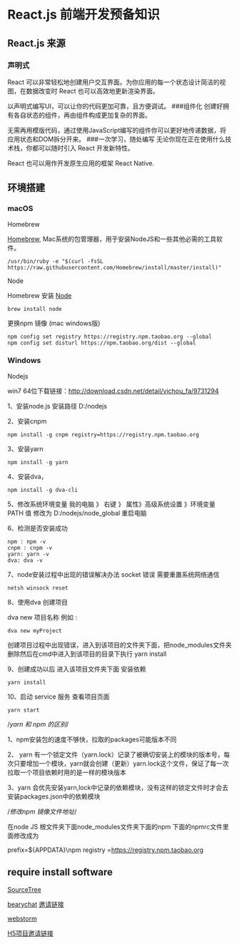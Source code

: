 # React.js 前端开发预备知识
## React.js 来源
### 声明式
React 可以非常轻松地创建用户交互界面。为你应用的每一个状态设计简洁的视图，在数据改变时 React 也可以高效地更新渲染界面。

以声明式编写UI，可以让你的代码更加可靠，且方便调试。
###组件化
创建好拥有各自状态的组件，再由组件构成更加复杂的界面。

无需再用模版代码，通过使用JavaScript编写的组件你可以更好地传递数据，将应用状态和DOM拆分开来。
###一次学习，随处编写
无论你现在正在使用什么技术栈，你都可以随时引入 React 开发新特性。

React 也可以用作开发原生应用的框架 React Native.

## 环境搭建
### macOS

Homebrew

[Homebrew](https://brew.sh/), Mac系统的包管理器，用于安装NodeJS和一些其他必需的工具软件。
```
/usr/bin/ruby -e "$(curl -fsSL https://raw.githubusercontent.com/Homebrew/install/master/install)"
```

Node

Homebrew 安装 [Node](https://nodejs.org)

```
brew install node
```

更换npm 镜像 (mac windows版)
```
npm config set registry https://registry.npm.taobao.org --global
npm config set disturl https://npm.taobao.org/dist --global
```

### Windows
Nodejs

win7  64位下载链接：http://download.csdn.net/detail/vichou_fa/9731294


1、安装node.js 安装路径 D:/nodejs

2、安装cnpm 
```
npm install -g cnpm registry=https://registry.npm.taobao.org
```

3、安装yarn 
```
npm install -g yarn
```

4、安装dva，
```
npm install -g dva-cli
```

5、修改系统环境变量 
我的电脑 》 右键 》 属性》高级系统设置 》环境变量
PATH 值 修改为 D:/nodejs/node_global
重启电脑

6、检测是否安装成功
```
npm : npm -v
cnpm : cnpm -v
yarn: yarn -v
dva: dva -v
```

7、node安装过程中出现的错误解决办法
socket 错误
需要重置系统网络通信

```
netsh winsock reset
```

8、使用dva 创建项目

dva new 项目名称 例如 :

```
dva new myProject
```

创建项目过程中出现错误，进入到该项目的文件夹下面，把node_modules文件夹删除然后在cmd中进入到该项目的目录下执行 yarn install

9、创建成功以后 进入该项目文件夹下面 安装依赖

```
yarn install
```

10、启动 service 服务 查看项目页面

```
yarn start
```

/*yarn 和 npm 的区别*/

1、npm安装包的速度不够快，拉取的packages可能版本不同

2、 yarn 有一个锁定文件（yarn.lock）记录了被确切安装上的模块的版本号，每次只要增加一个模块，yarn就会创建（更新）yarn.lock这个文件，保证了每一次拉取一个项目依赖时用的是一样的模块版本

3、yarn 会优先安装yarn,lock中记录的依赖模块，没有这样的锁定文件时才会去安装packages.json中的依赖模块

/*修改npm 镜像文件地址*/

在node JS 根文件夹下面node_modules文件夹下面的npm 下面的npmrc文件里面修改成为

prefix=${APPDATA}\npm
registry =https://registry.npm.taobao.org

## require install software

[SourceTree](https://www.sourcetreeapp.com/)

[bearychat](https://bearychat.com/) [邀请链接](https://ylyj.bearychat.com/apply)

[webstorm](https://www.jetbrains.com/webstorm/)

[H5项目邀请链接](http://gitee.com/josin/YLYJ-YDB-H5/invite?invite_id=1514170385&inviter=josin&level=developer&secret_key=2a1a88019214533cb417442a5fc59fd5)






